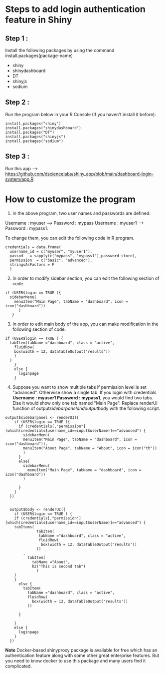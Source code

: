 # Steps to add login authentication feature in Shiny

## Step 1 :

Install the following packages by using the command install.packages(package-name)
* shiny
* shinydashboard
* DT
* shinyjs
* sodium

## Step 2 : 

Run the program below in your R Console (If you haven't install it before): 

```
install.packages("shiny")
install.packages("shinydashboard")
install.packages("DT")
install.packages("shinyjs")
install.packages("sodium")
```

## Step 3 : 

Run this app --> https://github.com/dsciencelabs/shiny_app/blob/main/dashboard-login-system/app.R  


# How to customize the program

1.  In the above program, two user names and passwords are defined:

Username : myuser  --> Password : mypass 
Username : myuser1 --> Password : mypass1. 

To change them, you can edit the following code in R program.

```
credentials = data.frame(
  username_id = c("myuser", "myuser1"),
  passod   = sapply(c("mypass", "mypass1"),password_store),
  permission  = c("basic", "advanced"), 
  stringsAsFactors = F
  )
```

2. In order to modify sidebar section, you can edit the following section of code.

```
if (USER$login == TRUE ){ 
  sidebarMenu(
    menuItem("Main Page", tabName = "dashboard", icon = icon("dashboard"))
      )
   }
```

3.  In order to edit main body of the app, you can make modification in the following section of code.

```
if (USER$login == TRUE ) {
  tabItem(tabName ="dashboard", class = "active",
    fluidRow(
    box(width = 12, dataTableOutput('results'))
    )
  )
    }
    else {
      loginpage
    }
```

4.  Suppose you want to show multiple tabs if permission level is set "advanced". Otherwise show a single tab. If you login with credentials **Username : myuser1 Password : mypass1**, you would find two tabs. Else it would show only one tab named "Main Page". Replace renderUI function of output$sidebarpanel and output$body with the following script.

```
output$sidebarpanel <- renderUI({
    if (USER$login == TRUE ){ 
      if (credentials[,"permission"][which(credentials$username_id==input$userName)]=="advanced") {
        sidebarMenu(
        menuItem("Main Page", tabName = "dashboard", icon = icon("dashboard")),
        menuItem("About Page", tabName = "About", icon = icon("th"))
        )
      }
      else{
        sidebarMenu(
          menuItem("Main Page", tabName = "dashboard", icon = icon("dashboard"))
        )
        
      }
    }
  })
  
  
  output$body <- renderUI({
    if (USER$login == TRUE ) {
    if (credentials[,"permission"][which(credentials$username_id==input$userName)]=="advanced") {
    tabItems(
              tabItem(
               tabName ="dashboard", class = "active",
               fluidRow(
                box(width = 12, dataTableOutput('results'))
              ))
        ,
          tabItem(
            tabName ="About",
            h2("This is second tab")
              )
    )
    } 
      else {
        tabItem(
          tabName ="dashboard", class = "active",
          fluidRow(
            box(width = 12, dataTableOutput('results'))
          ))
        
      }
    
    }
    else {
      loginpage
    }
  })
```
  
**Note**
Docker-based shinyproxy package is available for free which has an authentication feature along with some other great enterprise features.
But you need to know docker to use this package and many users find it complicated.
